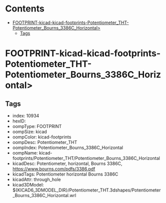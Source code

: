 



Contents
========

* [FOOTPRINT-kicad-kicad-footprints-Potentiometer_THT-Potentiometer_Bourns_3386C_Horizontal>](#footprint-kicad-kicad-footprints-potentiometer_tht-potentiometer_bourns_3386c_horizontal)
	* [Tags](#tags)

# FOOTPRINT-kicad-kicad-footprints-Potentiometer_THT-Potentiometer_Bourns_3386C_Horizontal>

## Tags

- index: 10934
- hexID: 
- oompType: FOOTPRINT
- oompSize: kicad
- oompColor: kicad-footprints
- oompDesc: Potentiometer_THT
- oompIndex: Potentiometer_Bourns_3386C_Horizontal
- oompName: kicad-footprints/Potentiometer_THT/Potentiometer_Bourns_3386C_Horizontal
- kicadDesc: Potentiometer, horizontal, Bourns 3386C, https://www.bourns.com/pdfs/3386.pdf
- kicadTags: Potentiometer horizontal Bourns 3386C
- kicadAttr: through_hole
- kicad3DModel: ${KICAD6_3DMODEL_DIR}/Potentiometer_THT.3dshapes/Potentiometer_Bourns_3386C_Horizontal.wrl
